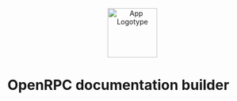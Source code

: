 <div align="center">
  <img src="https://habrastorage.org/webt/bl/zs/iw/blzsiwdibuwuxbrz4sfx2av0pew.png" alt="App Logotype" width="100" />
</div>

# OpenRPC documentation builder
